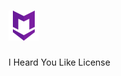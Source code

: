 # ![alt text](https://github.com/adam-p/markdown-here/raw/master/src/common/images/icon48.png "Logo Title Text 1")
 I Heard You Like License
